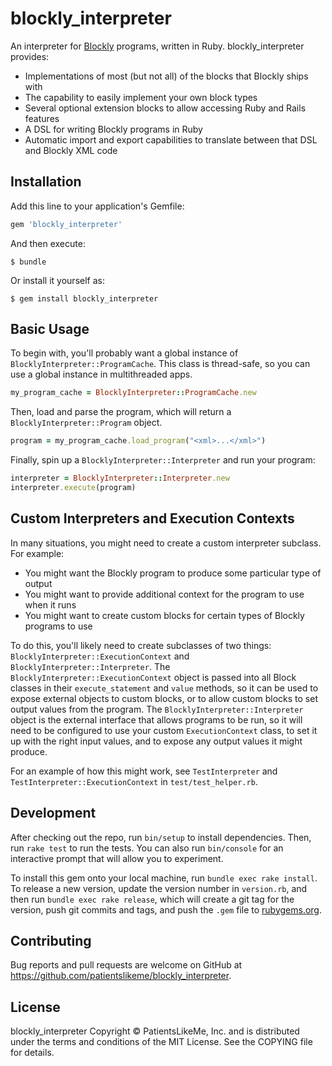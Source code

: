 # blockly_interpreter

An interpreter for [Blockly](https://developers.google.com/blockly/) programs, written in Ruby.  blockly_interpreter provides:

* Implementations of most (but not all) of the blocks that Blockly ships with
* The capability to easily implement your own block types
* Several optional extension blocks to allow accessing Ruby and Rails features
* A DSL for writing Blockly programs in Ruby
* Automatic import and export capabilities to translate between that DSL and Blockly XML code

## Installation

Add this line to your application's Gemfile:

```ruby
gem 'blockly_interpreter'
```

And then execute:

    $ bundle

Or install it yourself as:

    $ gem install blockly_interpreter

## Basic Usage

To begin with, you'll probably want a global instance of `BlocklyInterpreter::ProgramCache`.  This class is thread-safe, so you can use a global instance in multithreaded apps.

```ruby
my_program_cache = BlocklyInterpreter::ProgramCache.new
```

Then, load and parse the program, which will return a `BlocklyInterpreter::Program` object.

```ruby
program = my_program_cache.load_program("<xml>...</xml>")
```

Finally, spin up a `BlocklyInterpreter::Interpreter` and run your program:

```ruby
interpreter = BlocklyInterpreter::Interpreter.new
interpreter.execute(program)
```

## Custom Interpreters and Execution Contexts

In many situations, you might need to create a custom interpreter subclass.  For example:

* You might want the Blockly program to produce some particular type of output
* You might want to provide additional context for the program to use when it runs
* You might want to create custom blocks for certain types of Blockly programs to use

To do this, you'll likely need to create subclasses of two things: `BlocklyInterpreter::ExecutionContext` and `BlocklyInterpreter::Interpreter`.  The `BlocklyInterpreter::ExecutionContext` object is passed into all Block classes in their `execute_statement` and `value` methods, so it can be used to expose external objects to custom blocks, or to allow custom blocks to set output values from the program.  The `BlocklyInterpreter::Interpreter` object is the external interface that allows programs to be run, so it will need to be configured to use your custom `ExecutionContext` class, to set it up with the right input values, and to expose any output values it might produce.

For an example of how this might work, see `TestInterpreter` and `TestInterpreter::ExecutionContext` in `test/test_helper.rb`.

## Development

After checking out the repo, run `bin/setup` to install dependencies. Then, run `rake test` to run the tests. You can also run `bin/console` for an interactive prompt that will allow you to experiment.

To install this gem onto your local machine, run `bundle exec rake install`. To release a new version, update the version number in `version.rb`, and then run `bundle exec rake release`, which will create a git tag for the version, push git commits and tags, and push the `.gem` file to [rubygems.org](https://rubygems.org).

## Contributing

Bug reports and pull requests are welcome on GitHub at https://github.com/patientslikeme/blockly_interpreter.

## License

blockly_interpreter Copyright &copy; PatientsLikeMe, Inc. and is distributed under the terms and conditions of the MIT License.  See the COPYING file for details.